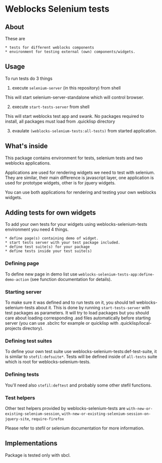 # Weblocks Selenium tests

## About 

These are 

    * tests for different weblocks components
    * environment for testing external (own) components/widgets.


## Usage 

To run tests do 3 things 

1. execute `selenium-server` (in this repository) from shell

This will start selenium-server-standalone which will control browser. 

2. execute `start-tests-server` from shell

This will start weblocks test app and swank. No packages required to install, 
all packages must load from .quicklisp directory

3. evaulate `(weblocks-selenium-tests:all-tests)` from started application.

## What's inside

This package contains environment for tests, selenium tests and two weblocks
applications.  

Applications are used for rendering widgets we need to test with
selenium.  They are similar, their main difference is javascript layer, one
application is used for prototype widgets, other is for jquery widgets.  

You can use both applications for rendering and testing your own weblocks widgets.

## Adding tests for own widgets

To add your own tests for your widgets using weblocks-selenium-tests environment you
need 4 things.

    * define page(s) containing demo of widget.
    * start tests server with your test package included.
    * define test suite(s) for your package
    * define tests inside your test suite(s)

### Defining page

To define new page in demo list use `weblocks-selenium-tests-app:define-demo-action`
(see function documentation for details).  


### Starting server

To make sure it was defined and to run tests on it, you should tell
weblocks-selenium-tests about it.  This is done by running `start-tests-server` with
test packages as parameters. It will try to load packages but you should care about 
loading corresponding .asd files automatically before starting server (you can use .sbclrc
for example or quicklisp with .quicklisp/local-projects directory).

### Defining test suites

To define your own test suite use weblocks-selenium-tests:def-test-suite, it is
similar to `stefil:defsuite*`. Tests will be defined inside of `all-tests` suite which is
root for weblocks-selenium-tests.

### Defining tests 

You'll need also `stefil:deftest` and probably some other stefil functions.

### Test helpers

Other test helpers provided by weblocks-selenium-tests are
`with-new-or-existing-selenium-session`,
`with-new-or-existing-selenium-session-on-jquery-site`, `require-firefox`

Please refer to stefil or selenium documentation for more information. 

## Implementations 

Package is tested only with sbcl.
